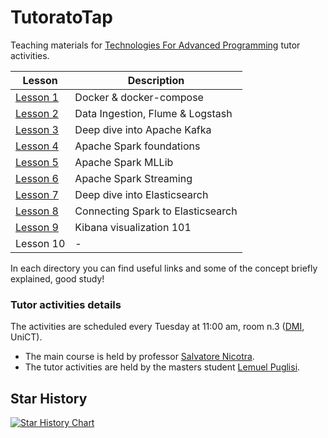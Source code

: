 # TutoratoTap
Teaching materials for [Technologies For Advanced Programming](http://syllabus.unict.it/insegnamento.php?id=10809) tutor activities. 

| Lesson                                                       | Description                      |
| ------------------------------------------------------------ | -------------------------------- |
| [Lesson 1](https://github.com/LemuelPuglisi/TutoratoTap/tree/main/Lesson_n1) | Docker & docker-compose          |
| [Lesson 2](https://github.com/LemuelPuglisi/TutoratoTap/tree/main/Lesson_n2) | Data Ingestion, Flume & Logstash |
| [Lesson 3](https://github.com/LemuelPuglisi/TutoratoTap/tree/main/Lesson_n3) | Deep dive into Apache Kafka      |
| [Lesson 4](https://github.com/LemuelPuglisi/TutoratoTap/tree/main/Lesson_n4) | Apache Spark foundations         |
| [Lesson 5](https://github.com/LemuelPuglisi/TutoratoTap/tree/main/Lesson_n5) | Apache Spark MLLib               |
| [Lesson 6](https://github.com/LemuelPuglisi/TutoratoTap/tree/main/Lesson_n6) | Apache Spark Streaming               |
| [Lesson 7](https://github.com/LemuelPuglisi/TutoratoTap/tree/main/Lesson_n7) | Deep dive into Elasticsearch |
| [Lesson 8](https://github.com/LemuelPuglisi/TutoratoTap/tree/main/Lesson_n8) | Connecting Spark to Elasticsearch |
| [Lesson 9](https://github.com/LemuelPuglisi/TutoratoTap/tree/main/Lesson_n9) | Kibana visualization 101 |
| Lesson 10                                                    | -                                |

In each directory you can find useful links and some of the concept briefly explained, good study!

### Tutor activities details

The activities are scheduled every Tuesday at 11:00 am, room n.3 ([DMI](http://web.dmi.unict.it/), UniCT). 

* The main course is held by professor [Salvatore Nicotra](http://web.dmi.unict.it/corsi/l-31/docenti/salvatore.nicotra?eng).  
* The tutor activities are held by the masters student [Lemuel Puglisi](https://github.com/LemuelPuglisi).


## Star History

[![Star History Chart](https://api.star-history.com/svg?repos=lemuelpuglisi/TutoratoTap&type=Date)](https://star-history.com/#lemuelpuglisi/TutoratoTap&Date)
